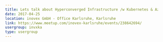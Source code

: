 ```yaml
---
title: Lets talk about Hyperconverged Infrastructure /w Kubernetes & Azure Imageserver
date: 2017-04-25
location: inovex GmbH - Office Karlsruhe, Karlsruhe
link: https://www.meetup.com/inovex-karlsruhe/events/238642694/
usergroup: invxka
type: usergroup
---
```


